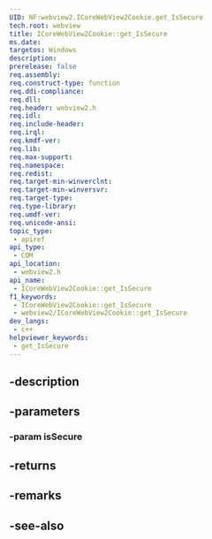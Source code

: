 ```yaml
---
UID: NF:webview2.ICoreWebView2Cookie.get_IsSecure
tech.root: webview
title: ICoreWebView2Cookie::get_IsSecure
ms.date: 
targetos: Windows
description: 
prerelease: false
req.assembly: 
req.construct-type: function
req.ddi-compliance: 
req.dll: 
req.header: webview2.h
req.idl: 
req.include-header: 
req.irql: 
req.kmdf-ver: 
req.lib: 
req.max-support: 
req.namespace: 
req.redist: 
req.target-min-winverclnt: 
req.target-min-winversvr: 
req.target-type: 
req.type-library: 
req.umdf-ver: 
req.unicode-ansi: 
topic_type:
 - apiref
api_type:
 - COM
api_location:
 - webview2.h
api_name:
 - ICoreWebView2Cookie::get_IsSecure
f1_keywords:
 - ICoreWebView2Cookie::get_IsSecure
 - webview2/ICoreWebView2Cookie::get_IsSecure
dev_langs:
 - c++
helpviewer_keywords:
 - get_IsSecure
---
```


## -description

## -parameters

### -param isSecure

## -returns

## -remarks

## -see-also

